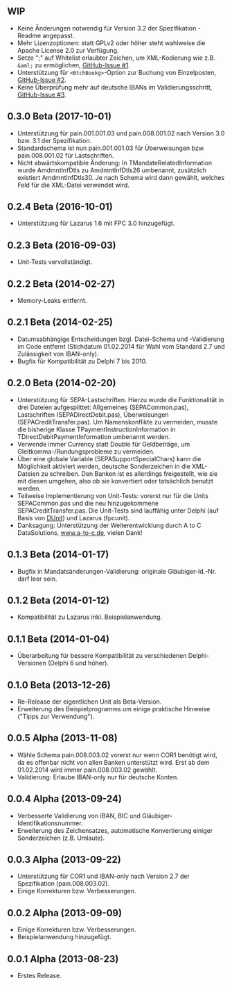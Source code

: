 ## WIP

  - Keine Änderungen notwendig für Version 3.2 der Spezifikation - Readme angepasst.
  - Mehr Lizenzoptionen: statt GPLv2 oder höher steht wahlweise die Apache License 2.0 zur Verfügung.
  - Setze ";" auf Whitelist erlaubter Zeichen, um XML-Kodierung wie z.B. `&aml;` zu ermöglichen, [GitHub-Issue #1](https://github.com/aspettl/delphi-sepa-xml/issues/1).
  - Unterstützung für `<BtchBookg>`-Option zur Buchung von Einzelposten, [GitHub-Issue #2](https://github.com/aspettl/delphi-sepa-xml/issues/2).
  - Keine Überprüfung mehr auf deutsche IBANs im Validierungsschritt, [GitHub-Issue #3](https://github.com/aspettl/delphi-sepa-xml/issues/3).

## 0.3.0 Beta (2017-10-01)

  - Unterstützung für pain.001.001.03 und pain.008.001.02 nach Version 3.0 bzw. 3.1 der Spezifikation.
  - Standardschema ist nun pain.001.001.03 für Überweisungen bzw. pain.008.001.02 für Lastschriften.
  - Nicht abwärtskompatible Änderung: In TMandateRelatedInformation wurde AmdmntInfDtls zu AmdmntInfDtls26 umbenannt, zusätzlich existiert AmdmntInfDtls30. Je nach Schema wird dann gewählt, welches Feld für die XML-Datei verwendet wird.

## 0.2.4 Beta (2016-10-01)

  - Unterstützung für Lazarus 1.6 mit FPC 3.0 hinzugefügt.

## 0.2.3 Beta (2016-09-03)

  - Unit-Tests vervollständigt.

## 0.2.2 Beta (2014-02-27)

  - Memory-Leaks entfernt.

## 0.2.1 Beta (2014-02-25)

  - Datumsabhängige Entscheidungen bzgl. Datei-Schema und -Validierung im Code entfernt (Stichdatum 01.02.2014 für Wahl vom Standard 2.7 und Zulässigkeit von IBAN-only).
  - Bugfix für Kompatibilität zu Delphi 7 bis 2010.

## 0.2.0 Beta (2014-02-20)

  - Unterstützung für SEPA-Lastschriften. Hierzu wurde die Funktionalität in drei Dateien aufgesplittet: Allgemeines (SEPACommon.pas), Lastschriften (SEPADirectDebit.pas), Überweisungen (SEPACreditTransfer.pas). Um Namenskonflikte zu vermeiden, musste die bisherige Klasse TPaymentInstructionInformation in TDirectDebitPaymentInformation umbenannt werden.
  - Verwende immer Currency statt Double für Geldbeträge, um Gleitkomma-/Rundungsprobleme zu vermeiden.
  - Über eine globale Variable (SEPASupportSpecialChars) kann die Möglichkeit aktiviert werden, deutsche Sonderzeichen in die XML-Dateien zu schreiben. Den Banken ist es allerdings freigestellt, wie sie mit diesen umgehen, also ob sie konvertiert oder tatsächlich benutzt werden.
  - Teilweise Implementierung von Unit-Tests: vorerst nur für die Units SEPACommon.pas und die neu hinzugekommene SEPACreditTransfer.pas. Die Unit-Tests sind lauffähig unter Delphi (auf Basis von [DUnit](http://dunit.sourceforge.net/)) und Lazarus (fpcunit).
  - Danksagung: Unterstützung der Weiterentwicklung durch A to C DataSolutions, www.a-to-c.de, vielen Dank!

## 0.1.3 Beta (2014-01-17)

  - Bugfix in Mandatsänderungen-Validierung: originale Gläubiger-Id.-Nr. darf leer sein.

## 0.1.2 Beta (2014-01-12)

  - Kompatibilität zu Lazarus inkl. Beispielanwendung.

## 0.1.1 Beta (2014-01-04)

  - Überarbeitung für bessere Kompatibilität zu verschiedenen Delphi-Versionen (Delphi 6 und höher).

## 0.1.0 Beta (2013-12-26)

  - Re-Release der eigentlichen Unit als Beta-Version.
  - Erweiterung des Beispielprogramms um einige praktische Hinweise ("Tipps zur Verwendung").

## 0.0.5 Alpha (2013-11-08)

  - Wähle Schema pain.008.003.02 vorerst nur wenn COR1 benötigt wird, da es offenbar nicht von allen Banken unterstützt wird. Erst ab dem 01.02.2014 wird immer pain.008.003.02 gewählt.
  - Validierung: Erlaube IBAN-only nur für deutsche Konten.

## 0.0.4 Alpha (2013-09-24)

  - Verbesserte Validierung von IBAN, BIC und Gläubiger-Identifikationsnummer.
  - Erweiterung des Zeichensatzes, automatische Konvertierung einiger Sonderzeichen (z.B. Umlaute).

## 0.0.3 Alpha (2013-09-22)

  - Unterstützung für COR1 und IBAN-only nach Version 2.7 der Spezifikation (pain.008.003.02).
  - Einige Korrekturen bzw. Verbesserungen.

## 0.0.2 Alpha (2013-09-09)

  - Einige Korrekturen bzw. Verbesserungen.
  - Beispielanwendung hinzugefügt.

## 0.0.1 Alpha (2013-08-23)

  - Erstes Release.
